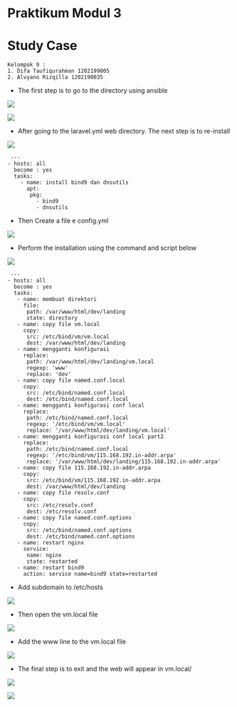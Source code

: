 # Praktikum Modul 3

# Study Case

```
Kelompok 9 : 
1. Difa Taufiqurahman 1202199005
2. Alvyano Rizqilla 1202190035
```

 - The first step is to go to the directory using ansible
 
![](Praktikum3/1.PNG)

![](Praktikum3/2.PNG)

- After going to the laravel.yml web directory. The next step is to re-install

![](Praktikum3/3.PNG)

```
 ---
- hosts: all
  become : yes
  tasks:
    - name: install bind9 dan dnsutils
      apt:
       pkg:
         - bind9
         - dnsutils
```

- Then Create a file e config.yml

![](Praktikum3/4.PNG)

- Perform the installation using the command and script below

![](Praktikum3/5.PNG)

```
 ---
- hosts: all
  become : yes
  tasks:
   - name: membuat direktori
     file:
      path: /var/www/html/dev/landing
      state: directory
   - name: copy file vm.local
     copy:
      src: /etc/bind/vm/vm.local
      dest: /var/www/html/dev/landing
   - name: mengganti konfigurasi
     replace:
      path: /var/www/html/dev/landing/vm.local
      regexp: 'www'
      replace: 'dev'
   - name: copy file named.conf.local
     copy:
      src: /etc/bind/named.conf.local
      dest: /etc/bind/named.conf.local
   - name: mengganti konfigurasi conf local
     replace:
      path: /etc/bind/named.conf.local
      regexp: '/etc/bind/vm/vm.local'
      replace: '/var/www/html/dev/landing/vm.local'
   - name: mengganti konfigurasi conf local part2
     replace:
      path: /etc/bind/named.conf.local
      regexp: '/etc/bind/vm/115.168.192.in-addr.arpa'
      replace: '/var/www/html/dev/landing/115.168.192.in-addr.arpa'
   - name: copy file 115.168.192.in-addr.arpa
     copy:
      src: /etc/bind/vm/115.168.192.in-addr.arpa
      dest: /var/www/html/dev/landing
   - name: copy file resolv.conf
     copy:
      src: /etc/resolv.conf
      dest: /etc/resolv.conf
   - name: copy file named.conf.options
     copy:
      src: /etc/bind/named.conf.options
      dest: /etc/bind/named.conf.options
   - name: restart nginx
     service:
      name: nginx
      state: restarted
   - name: restart bind9
     action: service name=bind9 state=restarted
```

- Add subdomain to /etc/hosts

![](Praktikum3/6.PNG)

- Then open the vm.local file

![](Praktikum3/7.PNG)

- Add the www line to the vm.local file

![](Praktikum3/8.PNG)

- The final step is to exit and the web will appear in vm.local/

![](Praktikum3/9.PNG)

![](Praktikum3/10.PNG)


